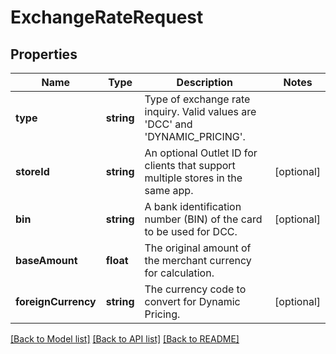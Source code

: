 # ExchangeRateRequest

## Properties
Name | Type | Description | Notes
------------ | ------------- | ------------- | -------------
**type** | **string** | Type of exchange rate inquiry. Valid values are &#39;DCC&#39; and &#39;DYNAMIC_PRICING&#39;. | 
**storeId** | **string** | An optional Outlet ID for clients that support multiple stores in the same app. | [optional] 
**bin** | **string** | A bank identification number (BIN) of the card to be used for DCC. | [optional] 
**baseAmount** | **float** | The original amount of the merchant currency for calculation. | 
**foreignCurrency** | **string** | The currency code to convert for Dynamic Pricing. | [optional] 

[[Back to Model list]](../README.md#documentation-for-models) [[Back to API list]](../README.md#documentation-for-api-endpoints) [[Back to README]](../README.md)


